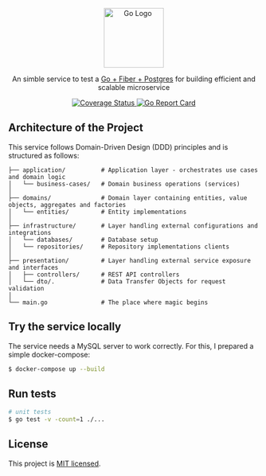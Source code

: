<p align="center">
<a href="https://go.dev/" target="blank"><img src="https://blog.golang.org/go-brand/Go-Logo/PNG/Go-Logo_Blue.png" width="120" alt="Go Logo" /></a>
</p>

<p align="center">An simble service to test a <a href="http://nodejs.org" target="_blank">Go + Fiber + Postgres</a> for building efficient and scalable microservice</p>  
  <p align="center">
    <a href="https://coveralls.io/github/Danielecina/events-service-go?branch=main">
      <img src="https://coveralls.io/repos/github/Danielecina/events-service-go/badge.svg?branch=main" alt="Coverage Status" />
    </a>
    <a href="https://goreportcard.com/report/github.com/Danielecina/events-service-go">
      <img src="https://goreportcard.com/badge/github.com/Danielecina/events-service-go" alt="Go Report Card" />
    </a>
  </p>
</p>

## Architecture of the Project

This service follows Domain-Driven Design (DDD) principles and is structured as follows:

```text
├── application/          # Application layer - orchestrates use cases and domain logic
│   └── business-cases/   # Domain business operations (services)
│
├── domains/              # Domain layer containing entities, value objects, aggregates and factories
│   └── entities/         # Entity implementations
│
├── infrastructure/       # Layer handling external configurations and integrations
│   └── databases/        # Database setup
│   └── repositories/     # Repository implementations clients
│
├── presentation/         # Layer handling external service exposure and interfaces
│   ├── controllers/      # REST API controllers
│   └── dto/.             # Data Transfer Objects for request validation
│
└── main.go               # The place where magic begins
```

## Try the service locally

The service needs a MySQL server to work correctly. For this, I prepared a simple docker-compose:

```bash
$ docker-compose up --build
```

## Run tests

```bash
# unit tests
$ go test -v -count=1 ./...
```

## License

This project is [MIT licensed](https://opensource.org/licenses/MIT).

[go-report-card]: https://goreportcard.com/badge/github.com/Danielecina/events-service-go
[go-report-card-url]: https://goreportcard.com/report/github.com/Danielecina/events-service-go
[coveralls-image]: https://coveralls.io/repos/github/Danielecina/events-service-go/badge.svg?branch=main
[coveralls-url]: https://coveralls.io/github/Danielecina/events-service-go?branch=main
